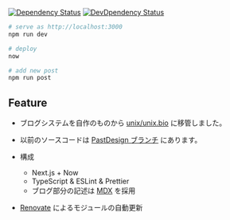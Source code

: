 [![Dependency Status](https://img.shields.io/david/7ma7X/hellorusk.net.svg?style=flat)](https://img.shields.io/david/7ma7X/hellorusk.net.svg?style=flat)
[![DevDpendency Status](https://img.shields.io/david/dev/7ma7X/hellorusk.net.svg?style=flat)](https://img.shields.io/david/dev/7ma7X/hellorusk.net.svg?style=flat)

```sh
# serve as http://localhost:3000
npm run dev

# deploy
now

# add new post
npm run post
```

## Feature

- ブログシステムを自作のものから [unix/unix.bio](https://github.com/unix/unix.bio) に移管しました。
- 以前のソースコードは [PastDesign ブランチ](https://github.com/7ma7X/hellorusk.net/tree/PastDesign) にあります。

- 構成
  - Next.js + Now
  - TypeScript & ESLint & Prettier
  - ブログ部分の記述は [MDX](https://mdxjs.com/) を採用

- [Renovate](https://github.com/renovatebot/renovate) によるモジュールの自動更新